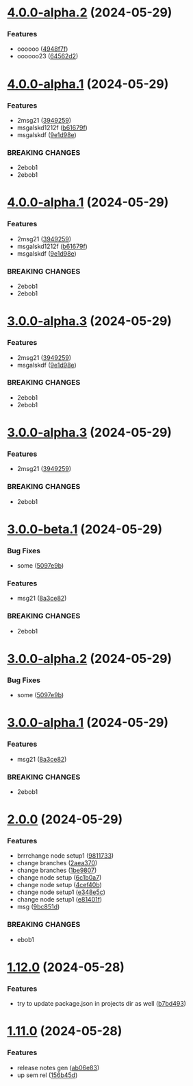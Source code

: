 # [4.0.0-alpha.2](https://github.com/harlamenko/urban-dollop/compare/v4.0.0-alpha.1...v4.0.0-alpha.2) (2024-05-29)


### Features

* oooooo ([4948f7f](https://github.com/harlamenko/urban-dollop/commit/4948f7f407f60080627ee43885c75274e2fe35eb))
* oooooo23 ([64562d2](https://github.com/harlamenko/urban-dollop/commit/64562d2ce38e6430aae24e45979477d309d4b22b))

# [4.0.0-alpha.1](https://github.com/harlamenko/urban-dollop/compare/v3.0.0-alpha.2...v4.0.0-alpha.1) (2024-05-29)


### Features

* 2msg21 ([3949259](https://github.com/harlamenko/urban-dollop/commit/3949259393e7ebd7890d0ba69a2b34d35e54b06c))
* msgalskd1212f ([b61679f](https://github.com/harlamenko/urban-dollop/commit/b61679fad71c4bb5437fe553b5965fc0c9afe5ec))
* msgalskdf ([9e1d98e](https://github.com/harlamenko/urban-dollop/commit/9e1d98efa3b9c093d93368c2e380b611cbefaadd))


### BREAKING CHANGES

* 2ebob1
* 2ebob1

# [4.0.0-alpha.1](https://github.com/harlamenko/urban-dollop/compare/v3.0.0-alpha.2...v4.0.0-alpha.1) (2024-05-29)


### Features

* 2msg21 ([3949259](https://github.com/harlamenko/urban-dollop/commit/3949259393e7ebd7890d0ba69a2b34d35e54b06c))
* msgalskd1212f ([b61679f](https://github.com/harlamenko/urban-dollop/commit/b61679fad71c4bb5437fe553b5965fc0c9afe5ec))
* msgalskdf ([9e1d98e](https://github.com/harlamenko/urban-dollop/commit/9e1d98efa3b9c093d93368c2e380b611cbefaadd))


### BREAKING CHANGES

* 2ebob1
* 2ebob1

# [3.0.0-alpha.3](https://github.com/harlamenko/urban-dollop/compare/v3.0.0-alpha.2...v3.0.0-alpha.3) (2024-05-29)


### Features

* 2msg21 ([3949259](https://github.com/harlamenko/urban-dollop/commit/3949259393e7ebd7890d0ba69a2b34d35e54b06c))
* msgalskdf ([9e1d98e](https://github.com/harlamenko/urban-dollop/commit/9e1d98efa3b9c093d93368c2e380b611cbefaadd))


### BREAKING CHANGES

* 2ebob1
* 2ebob1

# [3.0.0-alpha.3](https://github.com/harlamenko/urban-dollop/compare/v3.0.0-alpha.2...v3.0.0-alpha.3) (2024-05-29)


### Features

* 2msg21 ([3949259](https://github.com/harlamenko/urban-dollop/commit/3949259393e7ebd7890d0ba69a2b34d35e54b06c))


### BREAKING CHANGES

* 2ebob1

# [3.0.0-beta.1](https://github.com/harlamenko/urban-dollop/compare/v2.0.0...v3.0.0-beta.1) (2024-05-29)


### Bug Fixes

* some ([5097e9b](https://github.com/harlamenko/urban-dollop/commit/5097e9bbcb540ca1b0d29527f4018934fee4f274))


### Features

* msg21 ([8a3ce82](https://github.com/harlamenko/urban-dollop/commit/8a3ce82b3844e3a7b34d728abd97da6965b37f2b))


### BREAKING CHANGES

* 2ebob1

# [3.0.0-alpha.2](https://github.com/harlamenko/urban-dollop/compare/v3.0.0-alpha.1...v3.0.0-alpha.2) (2024-05-29)


### Bug Fixes

* some ([5097e9b](https://github.com/harlamenko/urban-dollop/commit/5097e9bbcb540ca1b0d29527f4018934fee4f274))

# [3.0.0-alpha.1](https://github.com/harlamenko/urban-dollop/compare/v2.0.0...v3.0.0-alpha.1) (2024-05-29)


### Features

* msg21 ([8a3ce82](https://github.com/harlamenko/urban-dollop/commit/8a3ce82b3844e3a7b34d728abd97da6965b37f2b))


### BREAKING CHANGES

* 2ebob1

# [2.0.0](https://github.com/harlamenko/urban-dollop/compare/v1.12.0...v2.0.0) (2024-05-29)


### Features

* brrrchange node setup1 ([9811733](https://github.com/harlamenko/urban-dollop/commit/981173397f0a96e70c6af089c4be9b0e54d0a807))
* change branches ([2aea370](https://github.com/harlamenko/urban-dollop/commit/2aea370608e7cded4def906c0f6e2c65307603a9))
* change branches ([1be9807](https://github.com/harlamenko/urban-dollop/commit/1be98074e038f7b06a239c39f68b3d48eed41f57))
* change node setup ([6c1b0a7](https://github.com/harlamenko/urban-dollop/commit/6c1b0a79782b32cfccf86b500c81f4b5e76abf0f))
* change node setup ([4cef40b](https://github.com/harlamenko/urban-dollop/commit/4cef40b57512e5379a7bffc633a19a5c02a070b6))
* change node setup1 ([e348e5c](https://github.com/harlamenko/urban-dollop/commit/e348e5c2a057f400335fbb83da483dc0c5212a87))
* change node setup1 ([e81401f](https://github.com/harlamenko/urban-dollop/commit/e81401ff6c7620d8b57d004f2a5ab2fd64adeec5))
* msg ([9bc851d](https://github.com/harlamenko/urban-dollop/commit/9bc851dc480c3fe5a8ed0482d5d072ddf1fe2971))


### BREAKING CHANGES

* ebob1

# [1.12.0](https://github.com/harlamenko/urban-dollop/compare/v1.11.0...v1.12.0) (2024-05-28)


### Features

* try to update package.json in projects dir as well ([b7bd493](https://github.com/harlamenko/urban-dollop/commit/b7bd49366eb894d5bbaa55b8ecb96f45ea4b8a79))

# [1.11.0](https://github.com/harlamenko/urban-dollop/compare/v1.10.0...v1.11.0) (2024-05-28)


### Features

* release notes gen ([ab06e83](https://github.com/harlamenko/urban-dollop/commit/ab06e8303855219650ce25dfd6fa91d0c2dda6c9))
* up sem rel ([156b45d](https://github.com/harlamenko/urban-dollop/commit/156b45d3de1edb6f8ceb969fa1f54439a3bcd11c))
